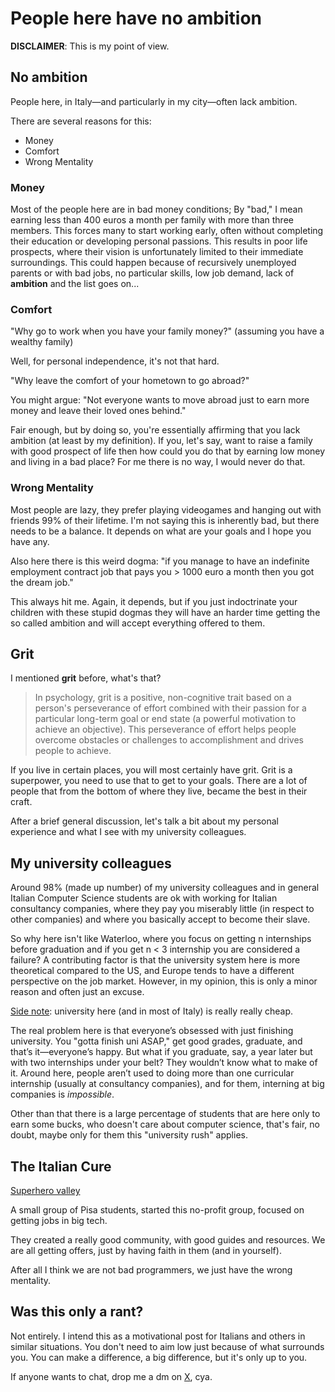 # People here have no ambition

**DISCLAIMER**: This is my point of view.

## No ambition

People here, in Italy—and particularly in my city—often lack ambition.

There are several reasons for this:
- Money
- Comfort
- Wrong Mentality

### Money

Most of the people here are in bad money conditions; By "bad," I mean earning less than 400 euros a month per family with more than three members. This forces many to start working early, often without completing their education or developing personal passions.
This results in poor life prospects, where their vision is unfortunately limited to their immediate surroundings.
This could happen because of recursively unemployed parents or with bad jobs, no particular skills, low job demand, lack of **ambition** and the list goes on...

### Comfort

"Why go to work when you have your family money?" (assuming you have a wealthy family)

Well, for personal independence, it's not that hard.

"Why leave the comfort of your hometown to go abroad?"

You might argue: "Not everyone wants to move abroad just to earn more money and leave their loved ones behind."

Fair enough, but by doing so, you're essentially affirming that you lack ambition (at least by my definition).
If you, let's say, want to raise a family with good prospect of life then how could you do that by earning low money and living in a bad place? For me there is no way, I would never do that.

### Wrong Mentality

Most people are lazy, they prefer playing videogames and hanging out with friends 99% of their lifetime.
I'm not saying this is inherently bad, but there needs to be a balance.
It depends on what are your goals and I hope you have any.

Also here there is this weird dogma: "if you manage to have an indefinite employment contract job that pays you > 1000 euro a month then you got the dream job."

This always hit me. Again, it depends, but if you just indoctrinate your children with these stupid dogmas they will have an harder time getting the so called ambition and will accept everything offered to them.

## Grit

I mentioned **grit** before, what's that?

> In psychology, grit is a positive, non-cognitive trait based on a person's perseverance of effort combined with their passion for a particular long-term goal or end state (a powerful motivation to achieve an objective). This perseverance of effort helps people overcome obstacles or challenges to accomplishment and drives people to achieve.

If you live in certain places, you will most certainly have grit. Grit is a superpower, you need to use that to get to your goals.
There are a lot of people that from the bottom of where they live, became the best in their craft.

After a brief general discussion, let's talk a bit about my personal experience and what I see with my university colleagues.

## My university colleagues

Around 98% (made up number) of my university colleagues and in general Italian Computer Science students are ok with working for Italian consultancy companies,
where they pay you miserably little (in respect to other companies) and where you basically accept to become their slave.

So why here isn't like Waterloo, where you focus on getting n internships before graduation and if you get n < 3 internship you are considered a failure?
A contributing factor is that the university system here is more theoretical compared to the US, and Europe tends to have a different
perspective on the job market. However, in my opinion, this is only a minor reason and often just an excuse.

<ins>Side note</ins>: university here (and in most of Italy) is really really cheap.

The real problem here is that everyone’s obsessed with just finishing university.
You "gotta finish uni ASAP," get good grades, graduate, and that’s it—everyone’s happy.
But what if you graduate, say, a year later but with two internships under your belt?
They wouldn’t know what to make of it. Around here, people aren’t used to doing more than one curricular internship (usually at consultancy companies), and for them, interning at big companies is *impossible*.

Other than that there is a large percentage of students that are here only to earn some bucks, who doesn't care about computer science, that's fair,
no doubt, maybe only for them this "university rush" applies.

## The Italian Cure

[Superhero valley](https://superherovalley.fun)

A small group of Pisa students, started this no-profit group, focused on getting jobs in big tech.

They created a really good community, with good guides and resources. We are all getting offers, just by having faith in them (and in yourself).

After all I think we are not bad programmers, we just have the wrong mentality.

## Was this only a rant?

Not entirely. I intend this as a motivational post for Italians and others in similar situations.
You don't need to aim low just because of what surrounds you. You can make a difference, a big difference, but it's only up to you.

If anyone wants to chat, drop me a dm on [X](https://x.com/graffioh), cya.
